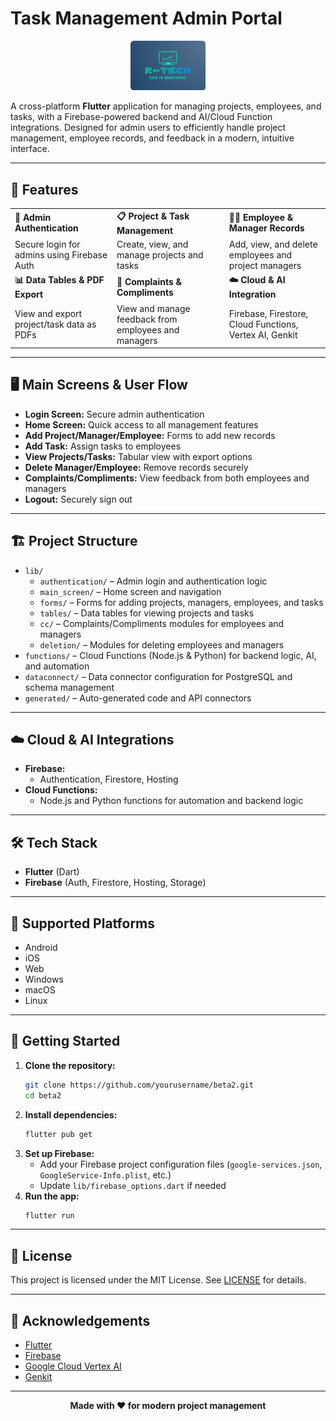 # Task Management Admin Portal

<p align="center">
  <img src="images/logo.png" alt="Logo" width="120" />
</p>

A cross-platform **Flutter** application for managing projects, employees, and tasks, with a Firebase-powered backend and AI/Cloud Function integrations. Designed for admin users to efficiently handle project management, employee records, and feedback in a modern, intuitive interface.

---

## 🚀 Features

<div align="center">

<table>
  <tr>
    <td><b>👤 Admin Authentication</b></td>
    <td><b>📋 Project & Task Management</b></td>
    <td><b>🧑‍💼 Employee & Manager Records</b></td>
  </tr>
  <tr>
    <td>Secure login for admins using Firebase Auth</td>
    <td>Create, view, and manage projects and tasks</td>
    <td>Add, view, and delete employees and project managers</td>
  </tr>
  <tr>
    <td><b>📊 Data Tables & PDF Export</b></td>
    <td><b>💬 Complaints & Compliments</b></td>
    <td><b>☁️ Cloud & AI Integration</b></td>
  </tr>
  <tr>
    <td>View and export project/task data as PDFs</td>
    <td>View and manage feedback from employees and managers</td>
    <td>Firebase, Firestore, Cloud Functions, Vertex AI, Genkit</td>
  </tr>
</table>

</div>

---

## 🖥️ Main Screens & User Flow

- **Login Screen:** Secure admin authentication
- **Home Screen:** Quick access to all management features
- **Add Project/Manager/Employee:** Forms to add new records
- **Add Task:** Assign tasks to employees
- **View Projects/Tasks:** Tabular view with export options
- **Delete Manager/Employee:** Remove records securely
- **Complaints/Compliments:** View feedback from both employees and managers
- **Logout:** Securely sign out

---

## 🏗️ Project Structure

- `lib/`
    - `authentication/` – Admin login and authentication logic
    - `main_screen/` – Home screen and navigation
    - `forms/` – Forms for adding projects, managers, employees, and tasks
    - `tables/` – Data tables for viewing projects and tasks
    - `cc/` – Complaints/Compliments modules for employees and managers
    - `deletion/` – Modules for deleting employees and managers
- `functions/` – Cloud Functions (Node.js & Python) for backend logic, AI, and automation
- `dataconnect/` – Data connector configuration for PostgreSQL and schema management
- `generated/` – Auto-generated code and API connectors

---

## ☁️ Cloud & AI Integrations

- **Firebase:**
    - Authentication, Firestore, Hosting
- **Cloud Functions:**
    - Node.js and Python functions for automation and backend logic
---

## 🛠️ Tech Stack

- **Flutter** (Dart)
- **Firebase** (Auth, Firestore, Hosting, Storage)
---

## 📱 Supported Platforms

- Android
- iOS
- Web
- Windows
- macOS
- Linux

---

## 🏁 Getting Started

1. **Clone the repository:**
   ```bash
   git clone https://github.com/yourusername/beta2.git
   cd beta2
   ```
2. **Install dependencies:**
   ```bash
   flutter pub get
   ```
3. **Set up Firebase:**
    - Add your Firebase project configuration files (`google-services.json`, `GoogleService-Info.plist`, etc.)
    - Update `lib/firebase_options.dart` if needed
4. **Run the app:**
   ```bash
   flutter run
   ```

---

## 📄 License

This project is licensed under the MIT License. See [LICENSE](LICENSE) for details.

---

## 🙏 Acknowledgements

- [Flutter](https://flutter.dev/)
- [Firebase](https://firebase.google.com/)
- [Google Cloud Vertex AI](https://cloud.google.com/vertex-ai)
- [Genkit](https://github.com/genkit-dev/genkit)

---

<p align="center">
  <b>Made with ❤️ for modern project management</b>
</p>
